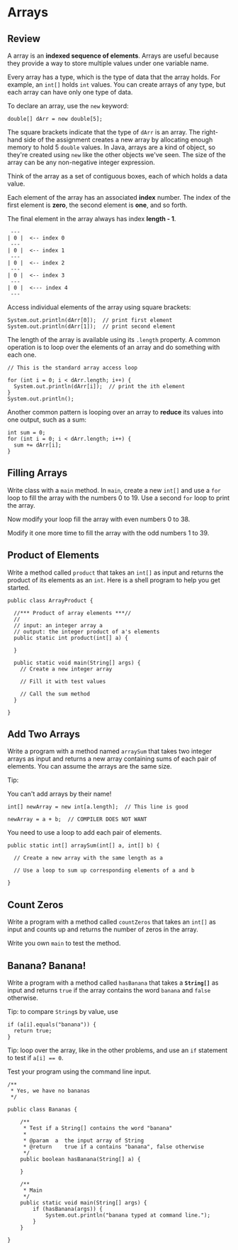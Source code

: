 # Arrays

## Review

A array is an **indexed sequence of elements**. Arrays are useful because they provide a way to store multiple values under one variable
name.

Every array has a type, which is the type of data that the array holds. For example, an `int[]` holds `int` values. You can create arrays
of any type, but each array can have only one type of data.

To declare an array, use the `new` keyword:

```
double[] dArr = new double[5];
```

The square brackets indicate that the type of `dArr` is an array. The right-hand side of the assignment creates a new array by allocating
enough memory to hold 5 `double` values. In Java, arrays are a kind of object, so they're created using `new` like the other objects
we've seen. The size of the array can be any non-negative integer expression.

Think of the array as a set of contiguous boxes, each of which holds a data value.

Each element of the array has an associated **index** number. The index of the first element is **zero**, the second element is **one**,
and so forth.

The final element in the array always has index **length - 1**.
```
 ---
| 0 |  <-- index 0
 ---
| 0 |  <-- index 1
 ---
| 0 |  <-- index 2
 ---
| 0 |  <-- index 3
 ---
| 0 |  <--- index 4
 ---
```

Access individual elements of the array using square brackets:

```
System.out.println(dArr[0]);  // print first element
System.out.println(dArr[1]);  // print second element
```

The length of the array is available using its `.length` property. A common operation is to loop over the elements of an array and do 
something with each one.

```
// This is the standard array access loop

for (int i = 0; i < dArr.length; i++) {
  System.out.println(dArr[i]);  // print the ith element
}
System.out.println();
```

Another common pattern is looping over an array to **reduce** its values into one output, such as a sum:

```
int sum = 0;
for (int i = 0; i < dArr.length; i++) {
  sum += dArr[i];
}
```

## Filling Arrays

Write class with a `main` method. In `main`, create a new `int[]` and use a `for` loop to fill the array with the numbers 0 to 19. Use a
second `for` loop to print the array.

Now modify your loop fill the array with even numbers 0 to 38.

Modify it one more time to fill the array with the odd numbers 1 to 39.
## Product of Elements

Write a method called `product` that takes an `int[]` as input and returns the product of its elements as an `int`. Here is a shell program to help you get started.

```
public class ArrayProduct {
  
  //*** Product of array elements ***//
  //
  // input: an integer array a
  // output: the integer product of a's elements
  public static int product(int[] a) {
  
  }

  public static void main(String[] args) {
    // Create a new integer array
    
    // Fill it with test values
    
    // Call the sum method
  }
  
}
```

## Add Two Arrays

Write a program with a method named `arraySum` that takes two integer arrays as input and returns a new array containing sums of each pair of elements. You can assume the arrays are the same size.

Tip:

You can't add arrays by their name!

```
int[] newArray = new int[a.length];  // This line is good

newArray = a + b;  // COMPILER DOES NOT WANT
```

You need to use a loop to add each pair of elements.

```
public static int[] arraySum(int[] a, int[] b) {

  // Create a new array with the same length as a
  
  // Use a loop to sum up corresponding elements of a and b
  
}
```

## Count Zeros

Write a program with a method called `countZeros` that takes an `int[]` as input and counts up and returns the number of zeros in the array.

Write you own `main` to test the method.


## Banana? Banana!

Write a program with a method called `hasBanana` that takes a **`String[]`** as input and returns `true` if the array contains the word
`banana` and `false` otherwise.

Tip: to compare `String`s by value, use

```
if (a[i].equals("banana")) {
  return true;
}
```
Tip: loop over the array, like in the other problems, and use an `if` statement to test if `a[i] == 0`.

Test your program using the command line input.

```
/**
 * Yes, we have no bananas
 */
 
public class Bananas {

    /**
     * Test if a String[] contains the word "banana"
     *
     * @param  a  the input array of String
     * @return    true if a contains "banana", false otherwise
     */
    public boolean hasBanana(String[] a) {
    
    }
    
    /**
     * Main
     */
    public static void main(String[] args) {
        if (hasBanana(args)) {
            System.out.println("banana typed at command line.");
        }
    }

}
```
